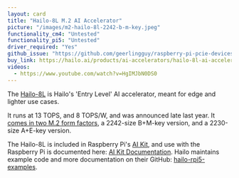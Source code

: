 ```yaml
---
layout: card
title: "Hailo-8L M.2 AI Accelerator"
picture: "/images/m2-hailo-8l-2242-b-m-key.jpeg"
functionality_cm4: "Untested"
functionality_pi5: "Untested"
driver_required: "Yes"
github_issue: "https://github.com/geerlingguy/raspberry-pi-pcie-devices/issues/650"
buy_link: https://hailo.ai/products/ai-accelerators/hailo-8l-ai-accelerator-for-ai-light-applications/
videos:
  - https://www.youtube.com/watch?v=HgIMJbN0DS0
---
```

The [Hailo-8L](https://hailo.ai/products/ai-accelerators/hailo-8l-ai-accelerator-for-ai-light-applications/) is Hailo's 'Entry Level' AI accelerator, meant for edge and lighter use cases.

It runs at 13 TOPS, and 8 TOPS/W, and was announced late last year. It [comes in two M.2 form factors](https://hailo.ai/files/hailo-8l-product-brief-en/), a 2242-size B+M-key version, and a 2230-size A+E-key version.

The Hailo-8L is included in Raspberry Pi's [AI Kit](https://www.raspberrypi.com/products/ai-kit/), and use with the Raspberry Pi is documented here: [AI Kit Documentation](https://www.raspberrypi.com/documentation/accessories/ai-kit.html). Hailo maintains example code and more documentation on their GitHub: [hailo-rpi5-examples](https://github.com/hailo-ai/hailo-rpi5-examples).
